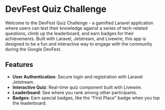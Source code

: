 # DevFest Quiz Challenge

Welcome to the DevFest Quiz Challenge - a gamified Laravel application where users can test their knowledge against a 
series of tech-related questions, climb up the leaderboard, and earn badges for their achievements. Built with Laravel, 
Jetstream, and Livewire, this app is designed to be a fun and interactive way to engage with the community during the 
Google DevFest.

## Features

- **User Authentication**: Secure login and registration with Laravel Jetstream.
- **Interactive Quiz**: Real-time quiz component built with Livewire.
- **Leaderboard**: See where you rank among other participants.
- **Badges**: Earn special badges, like the "First Place" badge when you top the leaderboard.
